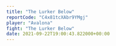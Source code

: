 ```yaml
---
title: "The Lurker Below"
reportCode: "C4x81tcXAbr9YMgj"
player: "Avalona"
fight: "The Lurker Below"
date: 2021-09-22T19:00:43.822000+00:00
---
```

